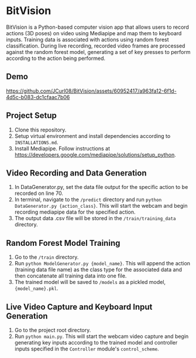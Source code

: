# BitVision

BitVision is a Python-based computer vision app that allows users to record actions (3D poses) on video using Mediapipe and map them to keyboard inputs. Training data is associated with actions using random forest classification. 
During live recording, recorded video frames are processed against the random forest model, generating a set of key presses to perform according to the action being performed.

## Demo


https://github.com/JCurl08/BitVision/assets/60952417/a963fa12-6f1d-4d5c-b083-dc1cfaac7b06



## Project Setup
1. Clone this repository.
2. Setup virtual environment and install dependencies according to `INSTALLATIONS.md`.
3. Install Mediapipe. Follow instructions at https://developers.google.com/mediapipe/solutions/setup_python.

## Video Recording and Data Generation
1. In DataGenerator.py, set the data file output for the specific action to be recorded on line 70.
2. In terminal, navigate to the `/predict` directory and run `python DataGenerator.py {action_class}`. This will start the webcam and begin recording mediapipe data for the specified action.
3. The output data .csv file will be stored in the `/train/training_data` directory.

## Random Forest Model Training 
1. Go to the `/train` directory.
2. Run `python ModelGenerator.py {model_name}`. This will append the action (training data file name) as the class type for the associated data and then concatenate all training data into one file.
3. The trained model will be saved to `/models` as a pickled model, `{model_name}.pkl`.

## Live Video Capture and Keyboard Input Generation
1. Go to the project root directory.
2. Run `python main.py`. This will start the webcam video capture and begin generating key inputs according to the trained model and controller inputs specified in the `Controller` module's `control_scheme`.
